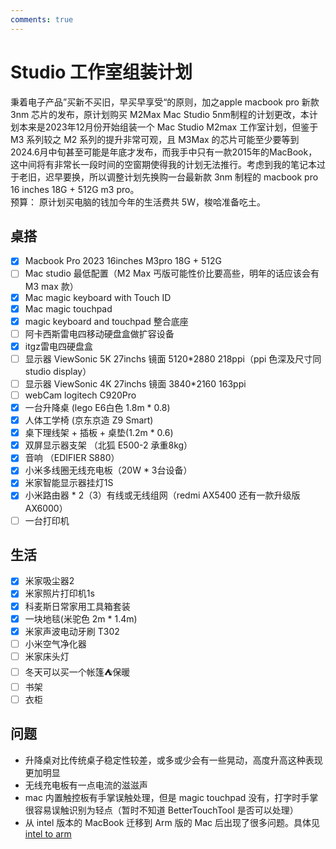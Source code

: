 ```yaml
---
comments: true
---
```


# Studio 工作室组装计划
秉着电子产品”买新不买旧，早买早享受“的原则，加之apple macbook pro 新款 3nm 芯片的发布，原计划购买 M2Max Mac Studio 5nm制程的计划更改，本计划本来是2023年12月份开始组装一个 Mac Studio M2max 工作室计划，但鉴于 M3 系列较之 M2 系列的提升非常可观，且 M3Max 的芯片可能至少要等到2024.6月中旬甚至可能是年底才发布，而我手中只有一款2015年的MacBook，这中间将有非常长一段时间的空窗期使得我的计划无法推行。考虑到我的笔记本过于老旧，迟早要换，所以调整计划先换购一台最新款 3nm 制程的 macbook pro 16 inches 18G + 512G m3 pro。  
预算： 原计划买电脑的钱加今年的生活费共 5W，梭哈准备吃土。
## 桌搭
- [x] Macbook Pro 2023 16inches M3pro 18G + 512G 
- [ ] Mac studio 最低配置（M2 Max 丐版可能性价比要高些，明年的话应该会有 M3 max 款）
- [x] Mac magic keyboard with Touch ID 
- [x] Mac magic touchpad 
- [x] magic keyboard and touchpad 整合底座 
- [ ] 阿卡西斯雷电四移动硬盘盒做扩容设备 
- [x] itgz雷电四硬盘盒 
- [ ] 显示器  ViewSonic 5K 27inchs 镜面 5120*2880 218ppi（ppi 色深及尺寸同 studio display）
- [ ] 显示器 ViewSonic 4K 27inchs 镜面 3840*2160 163ppi 
- [ ] webCam logitech C920Pro 
- [x] 一台升降桌 (lego E6白色 1.8m * 0.8) 
- [x] 人体工学椅 (京东京造 Z9 Smart) 
- [x] 桌下理线架 + 插板 + 桌垫(1.2m * 0.6) 
- [x] 双屏显示器支架 （北狐 E500-2 承重8kg）
- [x] 音响 （EDIFIER S880）
- [x] 小米多线圈无线充电板（20W * 3台设备）
- [x] 米家智能显示器挂灯1S 
- [x] 小米路由器 * 2（3）有线或无线组网（redmi AX5400 还有一款升级版 AX6000）
- [ ] 一台打印机 

## 生活
- [x] 米家吸尘器2
- [x] 米家照片打印机1s
- [x] 科麦斯日常家用工具箱套装
- [x] 一块地毯(米驼色 2m * 1.4m) 
- [x] 米家声波电动牙刷 T302
- [ ] 小米空气净化器
- [ ] 米家床头灯
- [ ] 冬天可以买一个帐篷⛺️保暖 
- [ ] 书架
- [ ] 衣柜

## 问题
* 升降桌对比传统桌子稳定性较差，或多或少会有一些晃动，高度升高这种表现更加明显 
* 无线充电板有一点电流的滋滋声 
* mac 内置触控板有手掌误触处理，但是 magic touchpad 没有，打字时手掌很容易误触识别为轻点（暂时不知道 BetterTouchTool 是否可以处理）
* 从 intel 版本的 MacBook 迁移到 Arm 版的 Mac 后出现了很多问题。具体见[intel to arm](./intel-to-arm.md)